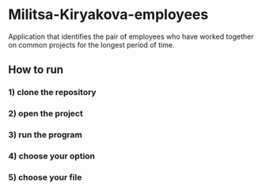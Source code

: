 # Militsa-Kiryakova-employees
Application that identifies the pair of employees who have worked together on common projects for the longest period of time.

## How to run

### 1) clone the repository

### 2) open the project

### 3) run the program

### 4) choose your option

### 5) choose your file
